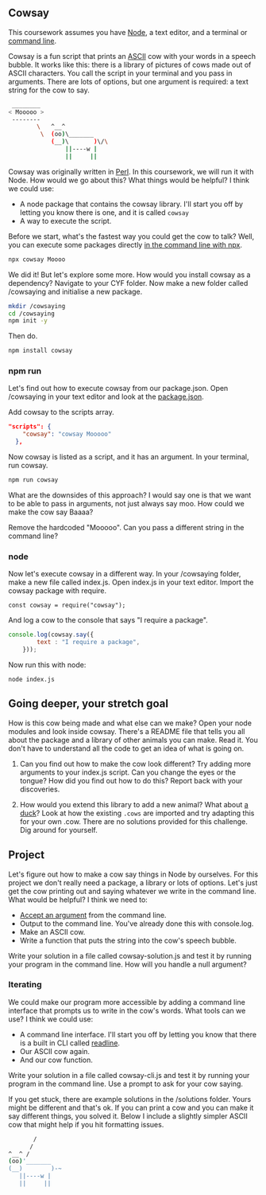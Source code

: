 ## Cowsay

This coursework assumes you have [Node](https://nodejs.org/en/download/), a text editor, and a terminal or [command line](https://www.codecademy.com/articles/command-line-interface).

Cowsay is a fun script that prints an [ASCII](https://simple.wikipedia.org/wiki/ASCII) cow with your words in a speech bubble. It works like this: there is a library of pictures of cows made out of ASCII characters. You call the script in your terminal and you pass in arguments. There are lots of options, but one argument is required: a text string for the cow to say.

```bash
 ________
< Mooooo >
 --------
        \   ^__^
         \  (oo)\_______
            (__)\       )\/\
                ||----w |
                ||     ||

```

Cowsay was originally written in [Perl](https://simple.wikipedia.org/wiki/Perl). In this coursework, we will run it with Node. How would we go about this? What things would be helpful? I think we could use:

* A node package that contains the cowsay library. I'll start you off by letting you know there is one, and it is called `cowsay`
* A way to execute the script.

Before we start, what's the fastest way you could get the cow to talk? Well, you can execute some packages directly [in the command line with npx](https://nodejs.dev/learn/the-npx-nodejs-package-runner).

```bash
npx cowsay Moooo
```

We did it! But let's explore some more. How would you install cowsay as a dependency? Navigate to your CYF folder. Now make a new folder called /cowsaying and initialise a new package.
```bash
mkdir /cowsaying
cd /cowsaying
npm init -y
```
Then do.
```bash
npm install cowsay
```
### npm run

Let's find out how to execute cowsay from our package.json. Open /cowsaying in your text editor and look at the [package.json](https://nodejs.dev/learn/the-package-json-guide).

Add cowsay to the scripts array. 
```json
"scripts": {
    "cowsay": "cowsay Mooooo"
  },
```
Now cowsay is listed as a script, and it has an argument. In your terminal, run cowsay.
```bash
npm run cowsay
```
What are the downsides of this approach? I would say one is that we want to be able to pass in arguments, not just always say moo. How could we make the cow say Baaaa?

Remove the hardcoded "Mooooo".  Can you pass a different string in the command line?

### node 

Now let's execute cowsay in a different way. In your /cowsaying folder, make a new file called index.js. Open index.js in your text editor. Import the cowsay package with require.
```
const cowsay = require("cowsay");
```
And log a cow to the console that says "I require a package". 
```js
console.log(cowsay.say({
        text : "I require a package",
    }));
```
Now run this with node:
```node
node index.js
```
## Going deeper, your stretch goal

How is this cow being made and what else can we make? Open your node modules and look inside cowsay. There's a README file that tells you all about the package and a library of other animals you can make. Read it. You don't have to understand all the code to get an idea of what is going on. 

1. Can you find out how to make the cow look different? Try adding more arguments to your index.js script. Can you change the eyes or the tongue? How did you find out how to do this? Report back with your discoveries.

2. How would you extend this library to add a new animal? What about [a duck](https://www.asciiart.eu/animals/birds-water)? Look at how the existing `.cows` are imported and try adapting this for your own .cow. There are no solutions provided for this challenge. Dig around for yourself.

## Project

Let's figure out how to make a cow say things in Node by ourselves. For this project we don't really need a package, a library or lots of options. Let's just get the cow printing out and saying whatever we write in the command line. What would be helpful? I think we need to:

* [Accept an argument](https://nodejs.dev/learn/nodejs-accept-arguments-from-the-command-line) from the command line.
* Output to the command line. You've already done this with console.log.
* Make an ASCII cow.
* Write a function that puts the string into the cow's speech bubble.

Write your solution in a file called cowsay-solution.js and test it by running your program in the command line. How will you handle a null argument?

### Iterating

We could make our program more accessible by adding a command line interface that prompts us to write in the cow's words. What tools can we use? I think we could use:

* A command line interface. I'll start you off by letting you know that there is a built in CLI called [readline](https://nodejs.dev/learn/accept-input-from-the-command-line-in-nodejs).
* Our ASCII cow again.
* And our cow function.

Write your solution in a file called cowsay-cli.js and test it by running your program in the command line. Use a prompt to ask for your cow saying.

If you get stuck, there are example solutions in the /solutions folder. Yours might be different and that's ok. If you can print a cow and you can make it say different things, you solved it. Below I include a slightly simpler ASCII cow that might help if you hit formatting issues.

```bash
       /
      /
^__^ /
(oo)'_______
(__)        )-~
   ||----w |
   ||     ||
   ```